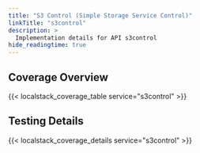 ```yaml
---
title: "S3 Control (Simple Storage Service Control)"
linkTitle: "s3control"
description: >
  Implementation details for API s3control
hide_readingtime: true
---
```


## Coverage Overview

{{< localstack_coverage_table service="s3control" >}}

## Testing Details

{{< localstack_coverage_details service="s3control" >}}
